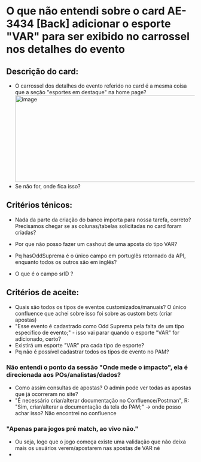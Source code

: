 # O que não entendi sobre o card AE-3434 [Back] adicionar o esporte "VAR" para ser exibido no carrossel nos detalhes do evento

## Descrição do card:

- O carrossel dos detalhes do evento referido no card é a mesma coisa que a seção "esportes em destaque" na home page? <img width="513" height="231" alt="image" src="https://github.com/user-attachments/assets/e9398162-1ef9-459d-aba9-ff5df7252fed" />
- Se não for, onde fica isso?

## Critérios ténicos:

- Nada da parte da criação do banco importa para nossa tarefa, correto? Precisamos chegar se as colunas/tabelas solicitadas no card foram criadas?

- Por que não posso fazer um cashout de uma aposta do tipo VAR?
- Pq hasOddSuprema é o único campo em portuglês retornado da API, enquanto todos os outros são em inglês?
- O que é o campo srID ?

## Critérios de aceite:

- Quais são todos os tipos de eventos customizados/manuais? O único confluence que achei sobre isso foi sobre as custom bets (criar apostas)
- "Esse evento é cadastrado como Odd Suprema pela falta de um tipo especifico de evento;" - isso vai parar quando o esporte "VAR" for adicionado, certo?
- Existirá um esporte "VAR" pra cada tipo de esporte?
- Pq não é possível cadastrar todos os tipos de evento no PAM?

### Não entendi o ponto da sessão "Onde mede o impacto", ela é direcionada aos POs/analistas/dados?

- Como assim consultas de apostas? O admin pode ver todas as apostas que já ocorreram no site?
- "É necessário criar/alterar documentação no Confluence/Postman", R: "Sim, criar/alterar a documentação da tela do PAM;" -> onde posso achar isso? Não encontrei no confluence

### "Apenas para jogos pré match, ao vivo não."

- Ou seja, logo que o jogo começa existe uma validação que não deixa mais os usuários verem/apostarem nas apostas de VAR né
- 

